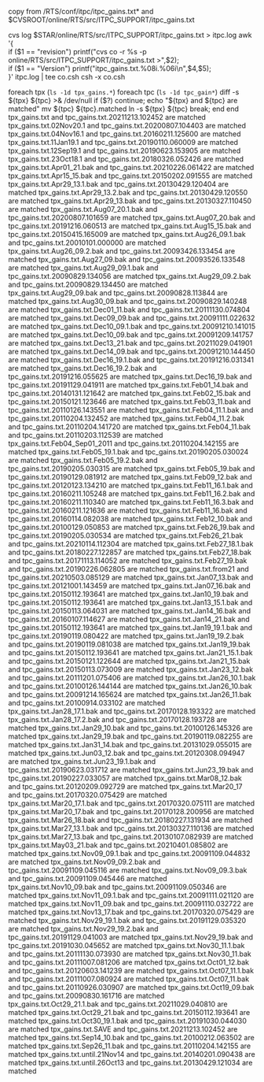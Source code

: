 copy from /RTS/conf/itpc/itpc_gains.txt* and $CVSROOT/online/RTS/src/ITPC_SUPPORT/itpc_gains.txt

 cvs log $STAR/online/RTS/src/ITPC_SUPPORT/itpc_gains.txt > itpc.log
 awk '{\
       if ($1 == "revision") printf("cvs co -r %s -p online/RTS/src/ITPC_SUPPORT/itpc_gains.txt >",$2);\
       if ($1 == "Version") printf("itpc_gains.txt.%08i.%06i\n",$4,$5);\
       }' itpc.log | tee co.csh
csh -x co.csh

foreach tpx (`ls -1d tpx_gains.*`)
  foreach tpc (`ls -1d tpc_gain*`)
    diff -s ${tpx} ${tpc} >& /dev/null
    if ($?) continue;
    echo "${tpx} and ${tpc} are matched"
    mv ${tpc} ${tpc}.matched
    ln -s ${tpx} ${tpc}
    break;
  end
end
tpx_gains.txt and tpc_gains.txt.20211213.102452 are matched
tpx_gains.txt.02Nov20.1 and tpc_gains.txt.20200807.104403 are matched
tpx_gains.txt.04Nov16.1 and tpc_gains.txt.20160211.125600 are matched
tpx_gains.txt.11Jan19.1 and tpc_gains.txt.20190110.060009 are matched
tpx_gains.txt.12Sep19.1 and tpc_gains.txt.20190623.153905 are matched
tpx_gains.txt.23Oct18.1 and tpc_gains.txt.20180326.052426 are matched
tpx_gains.txt.Apr01_21.bak and tpc_gains.txt.20210226.061422 are matched
tpx_gains.txt.Apr15_15.bak and tpc_gains.txt.20150202.091555 are matched
tpx_gains.txt.Apr29_13.1.bak and tpc_gains.txt.20130429.120404 are matched
tpx_gains.txt.Apr29_13.2.bak and tpc_gains.txt.20130429.120550 are matched
tpx_gains.txt.Apr29_13.bak and tpc_gains.txt.20130327.110450 are matched
tpx_gains.txt.Aug07_20.1.bak and tpc_gains.txt.20200807.101659 are matched
tpx_gains.txt.Aug07_20.bak and tpc_gains.txt.20191216.060513 are matched
tpx_gains.txt.Aug15_15.bak and tpc_gains.txt.20150415.165009 are matched
tpx_gains.txt.Aug26_09.1.bak and tpc_gains.txt.20010101.000000 are matched
tpx_gains.txt.Aug26_09.2.bak and tpc_gains.txt.20093426.133454 are matched
tpx_gains.txt.Aug27_09.bak and tpc_gains.txt.20093526.133548 are matched
tpx_gains.txt.Aug29_09.1.bak and tpc_gains.txt.20090829.134056 are matched
tpx_gains.txt.Aug29_09.2.bak and tpc_gains.txt.20090829.134450 are matched
tpx_gains.txt.Aug29_09.bak and tpc_gains.txt.20090828.113844 are matched
tpx_gains.txt.Aug30_09.bak and tpc_gains.txt.20090829.140248 are matched
tpx_gains.txt.Dec01_11.bak and tpc_gains.txt.20111130.074804 are matched
tpx_gains.txt.Dec09_09.bak and tpc_gains.txt.20091111.022632 are matched
tpx_gains.txt.Dec10_09.1.bak and tpc_gains.txt.20091210.141015 are matched
tpx_gains.txt.Dec10_09.bak and tpc_gains.txt.20091209.141757 are matched
tpx_gains.txt.Dec13_21.bak and tpc_gains.txt.20211029.041901 are matched
tpx_gains.txt.Dec14_09.bak and tpc_gains.txt.20091210.144450 are matched
tpx_gains.txt.Dec16_19.1.bak and tpc_gains.txt.20191216.031341 are matched
tpx_gains.txt.Dec16_19.2.bak and tpc_gains.txt.20191216.055625 are matched
tpx_gains.txt.Dec16_19.bak and tpc_gains.txt.20191129.041911 are matched
tpx_gains.txt.Feb01_14.bak and tpc_gains.txt.20140131.121642 are matched
tpx_gains.txt.Feb02_15.bak and tpc_gains.txt.20150121.123646 are matched
tpx_gains.txt.Feb03_11.bak and tpc_gains.txt.20110126.143551 are matched
tpx_gains.txt.Feb04_11.1.bak and tpc_gains.txt.20110204.132452 are matched
tpx_gains.txt.Feb04_11.2.bak and tpc_gains.txt.20110204.141720 are matched
tpx_gains.txt.Feb04_11.bak and tpc_gains.txt.20110203.112539 are matched
tpx_gains.txt.Feb04_Sep01_2011 and tpc_gains.txt.20110204.142155 are matched
tpx_gains.txt.Feb05_19.1.bak and tpc_gains.txt.20190205.030024 are matched
tpx_gains.txt.Feb05_19.2.bak and tpc_gains.txt.20190205.030315 are matched
tpx_gains.txt.Feb05_19.bak and tpc_gains.txt.20190129.081912 are matched
tpx_gains.txt.Feb09_12.bak and tpc_gains.txt.20120123.134210 are matched
tpx_gains.txt.Feb11_16.1.bak and tpc_gains.txt.20160211.105248 are matched
tpx_gains.txt.Feb11_16.2.bak and tpc_gains.txt.20160211.110340 are matched
tpx_gains.txt.Feb11_16.3.bak and tpc_gains.txt.20160211.121636 are matched
tpx_gains.txt.Feb11_16.bak and tpc_gains.txt.20160114.082038 are matched
tpx_gains.txt.Feb12_10.bak and tpc_gains.txt.20100129.050853 are matched
tpx_gains.txt.Feb26_19.bak and tpc_gains.txt.20190205.030534 are matched
tpx_gains.txt.Feb26_21.bak and tpc_gains.txt.20210114.112304 are matched
tpx_gains.txt.Feb27_18.1.bak and tpc_gains.txt.20180227.122857 are matched
tpx_gains.txt.Feb27_18.bak and tpc_gains.txt.20171113.114052 are matched
tpx_gains.txt.Feb27_19.bak and tpc_gains.txt.20190226.062805 are matched
tpx_gains.txt.from21 and tpc_gains.txt.20210503.085129 are matched
tpx_gains.txt.Jan07_13.bak and tpc_gains.txt.20121001.143459 are matched
tpx_gains.txt.Jan07_16.bak and tpc_gains.txt.20150112.193641 are matched
tpx_gains.txt.Jan10_19.bak and tpc_gains.txt.20150112.193641 are matched
tpx_gains.txt.Jan13_15.1.bak and tpc_gains.txt.20150113.064031 are matched
tpx_gains.txt.Jan14_16.bak and tpc_gains.txt.20160107.114627 are matched
tpx_gains.txt.Jan14_21.bak and tpc_gains.txt.20150112.193641 are matched
tpx_gains.txt.Jan19_19.1.bak and tpc_gains.txt.20190119.080422 are matched
tpx_gains.txt.Jan19_19.2.bak and tpc_gains.txt.20190119.081038 are matched
tpx_gains.txt.Jan19_19.bak and tpc_gains.txt.20150112.193641 are matched
tpx_gains.txt.Jan21_15.1.bak and tpc_gains.txt.20150121.122644 are matched
tpx_gains.txt.Jan21_15.bak and tpc_gains.txt.20150113.073009 are matched
tpx_gains.txt.Jan23_12.bak and tpc_gains.txt.20111201.075406 are matched
tpx_gains.txt.Jan26_10.1.bak and tpc_gains.txt.20100126.144144 are matched
tpx_gains.txt.Jan26_10.bak and tpc_gains.txt.20091214.165624 are matched
tpx_gains.txt.Jan26_11.bak and tpc_gains.txt.20100914.033102 are matched
tpx_gains.txt.Jan28_17.1.bak and tpc_gains.txt.20170128.193322 are matched
tpx_gains.txt.Jan28_17.2.bak and tpc_gains.txt.20170128.193728 are matched
tpx_gains.txt.Jan29_10.bak and tpc_gains.txt.20100126.145326 are matched
tpx_gains.txt.Jan29_19.bak and tpc_gains.txt.20190119.082255 are matched
tpx_gains.txt.Jan31_14.bak and tpc_gains.txt.20131029.055015 are matched
tpx_gains.txt.Jun03_12.bak and tpc_gains.txt.20120308.094947 are matched
tpx_gains.txt.Jun23_19.1.bak and tpc_gains.txt.20190623.031712 are matched
tpx_gains.txt.Jun23_19.bak and tpc_gains.txt.20190227.033057 are matched
tpx_gains.txt.Mar08_12.bak and tpc_gains.txt.20120209.092729 are matched
tpx_gains.txt.Mar20_17 and tpc_gains.txt.20170320.075429 are matched
tpx_gains.txt.Mar20_17.1.bak and tpc_gains.txt.20170320.075111 are matched
tpx_gains.txt.Mar20_17.bak and tpc_gains.txt.20170128.200956 are matched
tpx_gains.txt.Mar26_18.bak and tpc_gains.txt.20180227.131934 are matched
tpx_gains.txt.Mar27_13.1.bak and tpc_gains.txt.20130327.110136 are matched
tpx_gains.txt.Mar27_13.bak and tpc_gains.txt.20130107.082939 are matched
tpx_gains.txt.May03_21.bak and tpc_gains.txt.20210401.085802 are matched
tpx_gains.txt.Nov09_09.1.bak and tpc_gains.txt.20091109.044832 are matched
tpx_gains.txt.Nov09_09.2.bak and tpc_gains.txt.20091109.045116 are matched
tpx_gains.txt.Nov09_09.3.bak and tpc_gains.txt.20091109.045446 are matched
tpx_gains.txt.Nov10_09.bak and tpc_gains.txt.20091109.050346 are matched
tpx_gains.txt.Nov11_09.1.bak and tpc_gains.txt.20091111.021120 are matched
tpx_gains.txt.Nov11_09.bak and tpc_gains.txt.20091110.032722 are matched
tpx_gains.txt.Nov13_17.bak and tpc_gains.txt.20170320.075429 are matched
tpx_gains.txt.Nov29_19.1.bak and tpc_gains.txt.20191129.035320 are matched
tpx_gains.txt.Nov29_19.2.bak and tpc_gains.txt.20191129.041003 are matched
tpx_gains.txt.Nov29_19.bak and tpc_gains.txt.20191030.045652 are matched
tpx_gains.txt.Nov30_11.1.bak and tpc_gains.txt.20111130.073930 are matched
tpx_gains.txt.Nov30_11.bak and tpc_gains.txt.20111007.081206 are matched
tpx_gains.txt.Oct01_12.bak and tpc_gains.txt.20120603.141239 are matched
tpx_gains.txt.Oct07_11.1.bak and tpc_gains.txt.20111007.080924 are matched
tpx_gains.txt.Oct07_11.bak and tpc_gains.txt.20110926.030907 are matched
tpx_gains.txt.Oct19_09.bak and tpc_gains.txt.20090830.161716 are matched
tpx_gains.txt.Oct29_21.1.bak and tpc_gains.txt.20211029.040810 are matched
tpx_gains.txt.Oct29_21.bak and tpc_gains.txt.20150112.193641 are matched
tpx_gains.txt.Oct30_19.1.bak and tpc_gains.txt.20191030.044030 are matched
tpx_gains.txt.SAVE and tpc_gains.txt.20211213.102452 are matched
tpx_gains.txt.Sep14_10.bak and tpc_gains.txt.20100212.063502 are matched
tpx_gains.txt.Sep26_11.bak and tpc_gains.txt.20110204.142155 are matched
tpx_gains.txt.until.21Nov14 and tpc_gains.txt.20140201.090438 are matched
tpx_gains.txt.until.26Oct13 and tpc_gains.txt.20130429.121034 are matched
